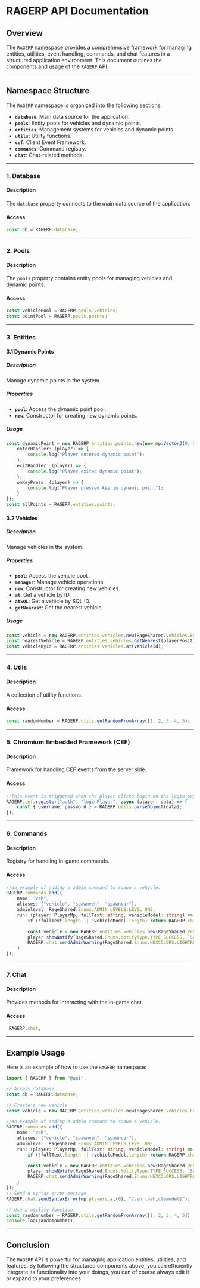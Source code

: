# RAGERP API Documentation

## Overview
The `RAGERP` namespace provides a comprehensive framework for managing entities, utilities, event handling, commands, and chat features in a structured application environment. This document outlines the components and usage of the `RAGERP` API.

---

## Namespace Structure
The `RAGERP` namespace is organized into the following sections:

- **`database`**: Main data source for the application.
- **`pools`**: Entity pools for vehicles and dynamic points.
- **`entities`**: Management systems for vehicles and dynamic points.
- **`utils`**: Utility functions.
- **`cef`**: Client Event Framework.
- **`commands`**: Command registry.
- **`chat`**: Chat-related methods.

---

### 1. Database

#### Description
The `database` property connects to the main data source of the application.

#### Access
```typescript
const db = RAGERP.database;
```

---

### 2. Pools

#### Description
The `pools` property contains entity pools for managing vehicles and dynamic points.

#### Access
```typescript
const vehiclePool = RAGERP.pools.vehicles;
const pointPool = RAGERP.pools.points;
```

---

### 3. Entities

#### 3.1 Dynamic Points

##### Description
Manage dynamic points in the system.

##### Properties
- **`pool`**: Access the dynamic point pool.
- **`new`**: Constructor for creating new dynamic points.

##### Usage
```typescript
const dynamicPoint = new RAGERP.entities.points.new(new mp.Vector3(0, 0,0), 2.0, 0, {
    enterHandler: (player) => {
        console.log("Player entered dynamic point");
    },
    exitHandler: (player) => {
        console.log("Player exited dynamic point");
    },
    onKeyPress: (player) => {
        console.log("Player pressed key in dynamic point");
    }
});
const allPoints = RAGERP.entities.points;
```

#### 3.2 Vehicles

##### Description
Manage vehicles in the system.

##### Properties
- **`pool`**: Access the vehicle pool.
- **`manager`**: Manage vehicle operations.
- **`new`**: Constructor for creating new vehicles.
- **`at`**: Get a vehicle by ID.
- **`atSQL`**: Get a vehicle by SQL ID.
- **`getNearest`**: Get the nearest vehicle.

##### Usage
```typescript
const vehicle = new RAGERP.entities.vehicles.new(RageShared.Vehicles.Enums.VEHICLETYPES.ADMIN, "police", new mp.Vector3(0, 0, 0), 0, 0);
const nearestVehicle = RAGERP.entities.vehicles.getNearest(playerPosition, range);
const vehicleById = RAGERP.entities.vehicles.at(vehicleId);
```

---

### 4. Utils

#### Description
A collection of utility functions.

#### Access
```typescript
const randomNumber = RAGERP.utils.getRandomFromArray([1, 2, 3, 4, 5);
```

---

### 5. Chromium Embedded Framework (CEF)

#### Description
Framework for handling CEF events from the server side.

#### Access
```typescript
//This event is triggered when the player clicks login on the login page.
RAGERP.cef.register("auth", "loginPlayer", async (player, data) => {
    const { username, password } = RAGERP.utils.parseObject(data);
});

```

---

### 6. Commands

#### Description
Registry for handling in-game commands.

#### Access
```typescript
//an example of adding a admin command to spawn a vehicle.
RAGERP.commands.add({
    name: "veh",
    aliases: ["vehicle", "spawnveh", "spawncar"],
    adminlevel: RageShared.Enums.ADMIN_LEVELS.LEVEL_ONE,
    run: (player: PlayerMp, fullText: string, vehicleModel: string) => {
        if (!fullText.length || !vehicleModel.length) return RAGERP.chat.sendSyntaxError(player, "/veh [vehiclemodel]");

        const vehicle = new RAGERP.entities.vehicles.new(RageShared.Vehicles.Enums.VEHICLETYPES.ADMIN, vehicleModel, player.position, player.heading, player.dimension);
        player.showNotify(RageShared.Enums.NotifyType.TYPE_SUCCESS, `Successfully spawned ${vehicleModel} (${vehicle.getId()})`);
        RAGERP.chat.sendAdminWarning(RageShared.Enums.HEXCOLORS.LIGHTRED, `AdmWarn: ${player.name} (${player.id}) has spawned a vehicle (Model: ${vehicleModel} | ID: ${vehicle.getId()}).`);
    }
});
```

---

### 7. Chat

#### Description
Provides methods for interacting with the in-game chat.

#### Access
```typescript
 RAGERP.chat;
```

---

## Example Usage

Here is an example of how to use the `RAGERP` namespace:

```typescript
import { RAGERP } from "@api";

// Access database
const db = RAGERP.database;

// Create a new vehicle
const vehicle = new RAGERP.entities.vehicles.new(RageShared.Vehicles.Enums.VEHICLETYPES.ADMIN, "police", new mp.Vector3(0, 0, 0), 0, 0);

//an example of adding a admin command to spawn a vehicle.
RAGERP.commands.add({
    name: "veh",
    aliases: ["vehicle", "spawnveh", "spawncar"],
    adminlevel: RageShared.Enums.ADMIN_LEVELS.LEVEL_ONE,
    run: (player: PlayerMp, fullText: string, vehicleModel: string) => {
        if (!fullText.length || !vehicleModel.length) return RAGERP.chat.sendSyntaxError(player, "/veh [vehiclemodel]");

        const vehicle = new RAGERP.entities.vehicles.new(RageShared.Vehicles.Enums.VEHICLETYPES.ADMIN, vehicleModel, player.position, player.heading, player.dimension);
        player.showNotify(RageShared.Enums.NotifyType.TYPE_SUCCESS, `Successfully spawned ${vehicleModel} (${vehicle.getId()})`);
        RAGERP.chat.sendAdminWarning(RageShared.Enums.HEXCOLORS.LIGHTRED, `AdmWarn: ${player.name} (${player.id}) has spawned a vehicle (Model: ${vehicleModel} | ID: ${vehicle.getId()}).`);
    }
});
// Send a syntax error message
RAGERP.chat.sendSyntaxError(mp.players.at(0), "/veh [vehiclemodel]");

// Use a utility function
const randomnumber = RAGERP.utils.getRandomFromArray([1, 2, 3, 4, 5])
console.log(randomnumber);
```

---

## Conclusion
The `RAGERP` API is powerful for managing application entities, utilities, and features. By following the structured components above, you can efficiently integrate its functionality into your doings, you can of course always edit it or expand to your preferences.
